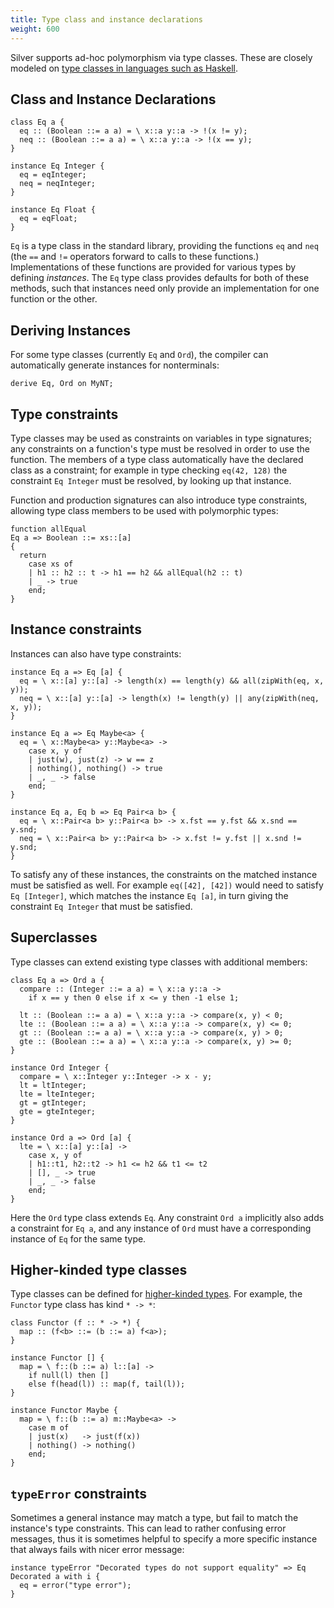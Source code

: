 ```yaml
---
title: Type class and instance declarations
weight: 600
---
```


Silver supports ad-hoc polymorphism via type classes.  These are closely modeled on [type classes in languages such as Haskell](https://www.haskell.org/tutorial/classes.html).

## Class and Instance Declarations
```
class Eq a {
  eq :: (Boolean ::= a a) = \ x::a y::a -> !(x != y);
  neq :: (Boolean ::= a a) = \ x::a y::a -> !(x == y);
}

instance Eq Integer {
  eq = eqInteger;
  neq = neqInteger;
}

instance Eq Float {
  eq = eqFloat;
}
```

`Eq` is a type class in the standard library, providing the functions `eq` and `neq` (the `==` and `!=` operators forward to calls to these functions.)  Implementations of these functions are provided for various types by defining _instances_.  The `Eq` type class provides defaults for both of these methods, such that instances need only provide an implementation for one function or the other.

## Deriving Instances
For some type classes (currently `Eq` and `Ord`), the compiler can automatically generate instances for nonterminals:
```
derive Eq, Ord on MyNT;
```

## Type constraints
Type classes may be used as constraints on variables in type signatures; any constraints on a function's type must be resolved in order to use the function.  The members of a type class automatically have the declared class as a constraint; for example in type checking `eq(42, 128)` the constraint `Eq Integer` must be resolved, by looking up that instance.

Function and production signatures can also introduce type constraints, allowing type class members to be used with polymorphic types:
```
function allEqual
Eq a => Boolean ::= xs::[a]
{
  return
    case xs of
    | h1 :: h2 :: t -> h1 == h2 && allEqual(h2 :: t)
    | _ -> true
    end;
}
```

## Instance constraints
Instances can also have type constraints:
```
instance Eq a => Eq [a] {
  eq = \ x::[a] y::[a] -> length(x) == length(y) && all(zipWith(eq, x, y));
  neq = \ x::[a] y::[a] -> length(x) != length(y) || any(zipWith(neq, x, y));
}

instance Eq a => Eq Maybe<a> {
  eq = \ x::Maybe<a> y::Maybe<a> ->
    case x, y of
    | just(w), just(z) -> w == z
    | nothing(), nothing() -> true
    | _, _ -> false
    end;
}

instance Eq a, Eq b => Eq Pair<a b> {
  eq = \ x::Pair<a b> y::Pair<a b> -> x.fst == y.fst && x.snd == y.snd;
  neq = \ x::Pair<a b> y::Pair<a b> -> x.fst != y.fst || x.snd != y.snd;
}
```
To satisfy any of these instances, the constraints on the matched instance must be satisfied as well.  For example `eq([42], [42])` would need to satisfy `Eq [Integer]`, which matches the instance `Eq [a]`, in turn giving the constraint `Eq Integer` that must be satisfied.

## Superclasses
Type classes can extend existing type classes with additional members:
```
class Eq a => Ord a {
  compare :: (Integer ::= a a) = \ x::a y::a ->
    if x == y then 0 else if x <= y then -1 else 1;
  
  lt :: (Boolean ::= a a) = \ x::a y::a -> compare(x, y) < 0;
  lte :: (Boolean ::= a a) = \ x::a y::a -> compare(x, y) <= 0;
  gt :: (Boolean ::= a a) = \ x::a y::a -> compare(x, y) > 0;
  gte :: (Boolean ::= a a) = \ x::a y::a -> compare(x, y) >= 0;
}

instance Ord Integer {
  compare = \ x::Integer y::Integer -> x - y;
  lt = ltInteger;
  lte = lteInteger;
  gt = gtInteger;
  gte = gteInteger;
}

instance Ord a => Ord [a] {
  lte = \ x::[a] y::[a] ->
    case x, y of
    | h1::t1, h2::t2 -> h1 <= h2 && t1 <= t2
    | [], _ -> true
    | _, _ -> false
    end;
}
```
Here the `Ord` type class extends `Eq`.  Any constraint `Ord a` implicitly also adds a constraint for `Eq a`, and any instance of `Ord` must have a corresponding instance of `Eq` for the same type.

## Higher-kinded type classes
Type classes can be defined for [higher-kinded types](/silver/concepts/types#kinds).  For example, the `Functor` type class has kind `* -> *`:
```
class Functor (f :: * -> *) {
  map :: (f<b> ::= (b ::= a) f<a>); 
}

instance Functor [] {
  map = \ f::(b ::= a) l::[a] ->
    if null(l) then []
    else f(head(l)) :: map(f, tail(l));
}

instance Functor Maybe {
  map = \ f::(b ::= a) m::Maybe<a> ->
    case m of
    | just(x)   -> just(f(x))
    | nothing() -> nothing()
    end;
}
```

## `typeError` constraints
Sometimes a general instance may match a type, but fail to match the instance's type constraints.  This can lead to rather confusing error messages, thus it is sometimes helpful to specify a more specific instance that always fails with nicer error message:
```
instance typeError "Decorated types do not support equality" => Eq Decorated a with i {
  eq = error("type error");
}
```
